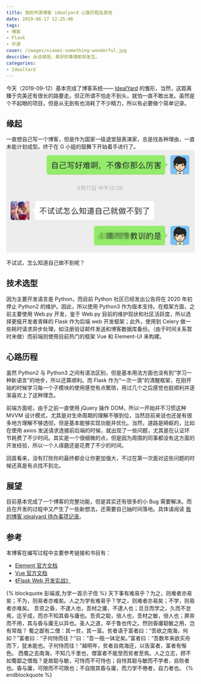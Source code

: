 ```yaml
---
title: 我的开源博客 idealyard 心路历程及其他
date: 2019-06-17 12:25:06
tags:
- 博客
- Flask
- 开源
cover: /images/xiaomi-something-wonderful.jpg
describe: 永远相信，美好的事情即将发生。
categories: 
- IdealYard
---
```

今天（2019-09-12）基本完成了博客系统—— [IdealYard](https://github.com/imoyao/idealyard) 的雏形，当然，这距离臻于完美还有很长的路要走。但正所谓不怕走不到头，就怕一直不敢出发。虽然是个不起眼的项目，但是从无到有也消耗了不少精力，所以有必要做个简单记录。
## 缘起
一直想自己写一个博客，但是作为国家一级退堂鼓表演家，总是找各种理由，一直未能计划成型。终于在 G 小姐的鼓舞下开始着手进行了。
![不试试，怎么知道自己做不到呢？](/images/wx_img_20190910153859.jpg)
<figcaption>不试试，怎么知道自己做不到呢？</figcaption >

## 技术选型
因为主要开发语言是 Python，而目前 Python 社区已经发出公告将在 2020 年初停止 Python2 的维护。因此，所以使用 Python3 作为版本支持。在框架方面，之前主要使用 Web.py 开发，鉴于 Web.py 目前的维护现状和社区活跃度，所以选择更瘦开发者青睐的 Flask 作为后端 web 开发框架；此外，使用到 Celery 做一些耗时请求异步处理，如注册验证邮件发送和博客数据库备份。（由于时间关系暂时未做）而前端则使用目前热门的框架 Vue 和 Element-UI 来构建。
## 心路历程
虽然 Python2 与 Python3 之间有语法区别，但是基本用法方面也没有到“学习一种新语言”的地步，所以还算顺利。而 Flask 作为“一次一滴”的清醒框架，在刚开始的时候学习每一个子模块的使用感觉有点繁琐，用过几个之后感觉也挺顺利并逐渐喜欢上了这种理念。

前端方面呢，由于之前一直使用 jQuery 操作 DOM，所以一开始并不习惯这种 MVVM 设计模式，尤其是对生命周期的理解不够到位，当然目前来说也还是有很多地方理解不够透彻，但是基本能够实现功能并优化。当然，道路是崎岖的，比如在使用 axios 发送请求连接前后端的时候，就出现了一些问题，尤其是在认证环节耗费了不少时间。其实是一个很细微的点，但是因为周围的同事都没有这方面的开发经验，所以一个人琢磨还是花费了不少的时间。

回首看来，没有打败你的最终都会让你更加强大，不过在第一次面对这些问题的时候还真是有点找不到北。
## 展望
目前基本完成了一个博客的完整功能，但是其实还有很多的小 Bug 需要解决。而且在开发的过程中又产生了一些新想法，还需要自己抽时间落地。具体请阅读 [我的博客 idealyard 待办事项记录](www.masantu.com/blog/2019-08-29/blog-idealyard-TODO/)。
## 参考
本博客在编写过程中主要参考链接和书目有：
- [Element 官方文档](https://element.eleme.cn/#/zh-CN/component)
- [Vue 官方文档](https://cn.vuejs.org/v2/guide/index.html)
- [《Flask Web 开发实战》](https://book.douban.com/subject/30310340/)

{% blockquote 彭端淑,为学一首示子侄 %}
天下事有难易乎？为之，则难者亦易矣；不为，则易者亦难矣。人之为学有难易乎？学之，则难者亦易矣；不学，则易者亦难矣。
吾资之昏，不逮人也，吾材之庸，不逮人也；旦旦而学之，久而不怠焉，迄乎成，而亦不知其昏与庸也。吾资之聪，倍人也，吾材之敏，倍人也；屏弃而不用，其与昏与庸无以异也。圣人之道，卒于鲁也传之。然则昏庸聪敏之用，岂有常哉？
蜀之鄙有二僧：其一贫，其一富。贫者语于富者曰：“吾欲之南海，何如？”富者曰：“子何恃而往？”曰：“吾一瓶一钵足矣。”富者曰：“吾数年来欲买舟而下，犹未能也。子何恃而往！”越明年，贫者自南海还，以告富者，富者有惭色。
西蜀之去南海，不知几千里也，僧富者不能至而贫者至焉。人之立志，顾不如蜀鄙之僧哉？是故聪与敏，可恃而不可恃也；自恃其聪与敏而不学者，自败者也。昏与庸，可限而不可限也；不自限其昏与庸，而力学不倦者，自力者也。
{% endblockquote %}